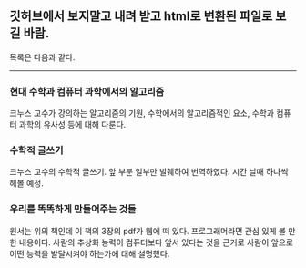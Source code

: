 ## 깃허브에서 보지말고 내려 받고 html로 변환된 파일로 보길 바람.
목록은 다음과 같다.

---
### 현대 수학과 컴퓨터 과학에서의 알고리즘
[Computer Science and its Relation to Mathematics]:(https://www.maa.org/sites/default/files/pdf/upload_library/22/Ford/DonaldKnuth.pdf)
크누스 교수가 강의하는 알고리즘의 기원, 수학에서의 알고리즘적인 요소, 수학과 컴퓨터 과학의 유사성 등에 대해 다룬다. 

### 수학적 글쓰기
[Mathematical Writing]:(http://jmlr.csail.mit.edu/reviewing-papers/knuth_mathematical_writing.pdf)
크누스 교수의 수학적 글쓰기. 앞 부분 일부만 발췌하여 번역하였다. 시간 날때 하나씩 해볼 예정.

### 우리를 똑똑하게 만들어주는 것들
[Things that make us smart]:(https://msu.edu/course/cep/900/readings/NormanChap3.pdf)
원서는 위의 책인데 이 책의 3장의 pdf가 웹에 떠 있다. 프로그래머라면 관심 있게 볼 만한 내용이다. 사람의 추상화 능력이 컴퓨터보다 앞서 있다는 것을 근거로 사람이 앞으로 어떤 능력을 발달시켜야 하는가에 대해 설명했다.
